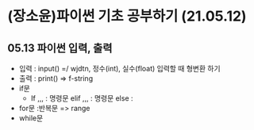 # (장소윤)파이썬 기초 공부하기 (21.05.12)
## 05.13 파이썬 입력, 출력
+ 입력 : input() =/ wjdtn, 정수(int), 실수(float) 입력할 때 형변환 하기
+ 출력 : print() => f-string
+ if문
  + If ,,, : 명령문 elif ,,, : 명령문 else :
+ for문 :반복문 => range
+ while문
